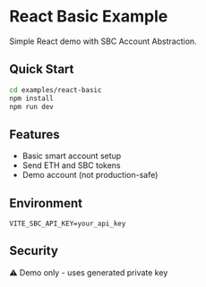 # React Basic Example

Simple React demo with SBC Account Abstraction.

## Quick Start

```bash
cd examples/react-basic
npm install
npm run dev
```

## Features

- Basic smart account setup
- Send ETH and SBC tokens
- Demo account (not production-safe)

## Environment

```env
VITE_SBC_API_KEY=your_api_key
```

## Security

⚠️ Demo only - uses generated private key
